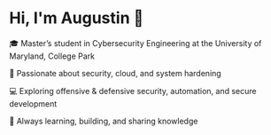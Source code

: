 # Hi, I'm Augustin 👋

🎓 Master’s student in Cybersecurity Engineering at the University of Maryland, College Park

🔐 Passionate about security, cloud, and system hardening

💻 Exploring offensive & defensive security, automation, and secure development

🌱 Always learning, building, and sharing knowledge
